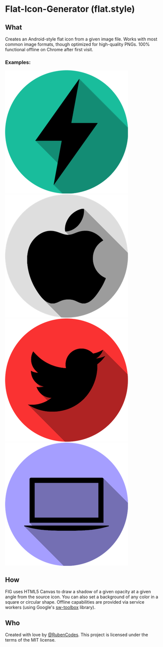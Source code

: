 # Flat-Icon-Generator (flat.style)

## What
Creates an Android-style flat icon from a given image file. Works with most common image formats, though optimized for high-quality PNGs. 100% functional offline on Chrome after first visit.
### Examples:
![Flash Icon](examples/flash.png?raw=true "Flash Icon")
![Apple Icon](examples/apple.png?raw=true "Apple Icon")
![Twitter Icon](examples/twitter.png?raw=true "Twitter Icon")
![Laptop Icon](examples/laptop.png?raw=true "Laptop Icon")

## How
FIG uses HTML5 Canvas to draw a shadow of a given opacity at a given angle from the source icon. You can also set a background of any color in a square or circular shape. Offline capabilities are provided via service workers (using Google's [sw-toolbox](https://github.com/GoogleChrome/sw-toolbox) library).

## Who
Created with love by [@RubenCodes](https://twitter.com/rubencodes). This project is licensed under the terms of the MIT license.
